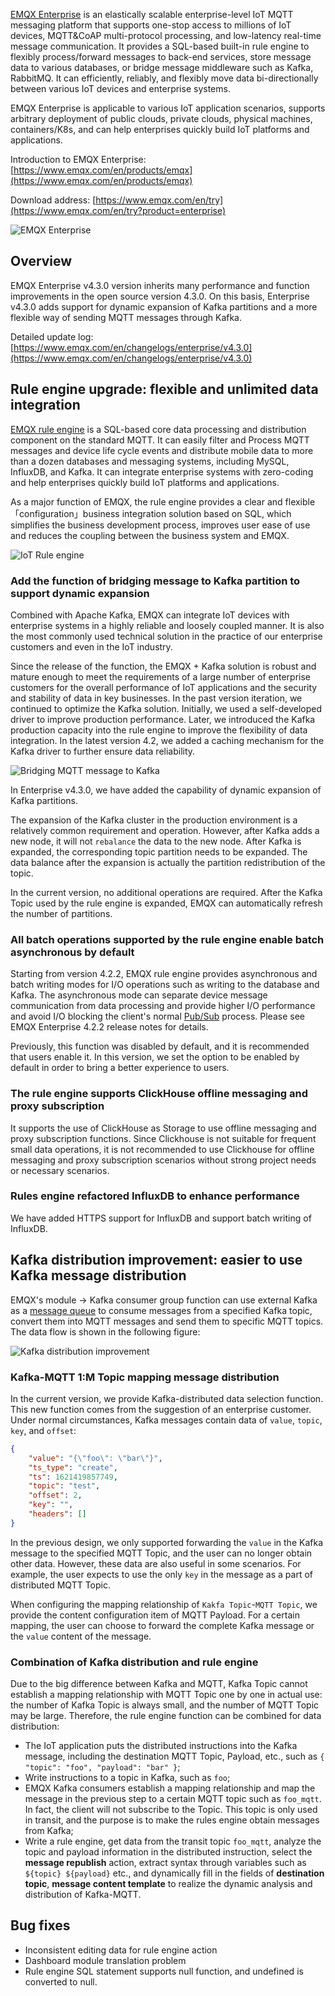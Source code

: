 [EMQX Enterprise](https://www.emqx.com/en/products/emqx) is an elastically scalable enterprise-level IoT MQTT messaging platform that supports one-stop access to millions of IoT devices, MQTT&CoAP multi-protocol processing, and low-latency real-time message communication. It provides a SQL-based built-in rule engine to flexibly process/forward messages to back-end services, store message data to various databases, or bridge message middleware such as Kafka, RabbitMQ. It can efficiently, reliably, and flexibly move data bi-directionally between various IoT devices and enterprise systems.

EMQX Enterprise is applicable to various IoT application scenarios, supports arbitrary deployment of public clouds, private clouds, physical machines, containers/K8s, and can help enterprises quickly build IoT platforms and applications.


Introduction to EMQX Enterprise: [https://www.emqx.com/en/products/emqx](https://www.emqx.com/en/products/emqx)

Download address: [https://www.emqx.com/en/try](https://www.emqx.com/en/try?product=enterprise)


![EMQX Enterprise](https://static.emqx.net/images/4b87d5ae6dc17bb84f6414e4d8fc504c.png)


## Overview

EMQX Enterprise v4.3.0 version inherits many performance and function improvements in the open source version 4.3.0. On this basis, Enterprise v4.3.0 adds support for dynamic expansion of Kafka partitions and a more flexible way of sending MQTT messages through Kafka.

Detailed update log: [https://www.emqx.com/en/changelogs/enterprise/v4.3.0](https://www.emqx.com/en/changelogs/enterprise/v4.3.0)


## Rule engine upgrade: flexible and unlimited data integration

[EMQX rule engine](https://docs.emqx.io/en/enterprise/v4.3/rule/rule-engine.html) is a SQL-based core data processing and distribution component on the standard MQTT. It can easily filter and Process MQTT messages and device life cycle events and distribute mobile data to more than a dozen databases and messaging systems, including MySQL, InfluxDB, and Kafka. It can integrate enterprise systems with zero-coding and help enterprises quickly build IoT platforms and applications.

As a major function of EMQX, the rule engine provides a clear and flexible 「configuration」business integration solution based on SQL, which simplifies the business development process, improves user ease of use and reduces the coupling between the business system and EMQX.

![IoT Rule engine](https://static.emqx.net/images/40b090be34291c0d202613e2598ff767.png)

### Add the function of bridging message to Kafka partition to support dynamic expansion

Combined with Apache Kafka, EMQX can integrate IoT devices with enterprise systems in a highly reliable and loosely coupled manner. It is also the most commonly used technical solution in the practice of our enterprise customers and even in the IoT industry.

Since the release of the function, the EMQX + Kafka solution is robust and mature enough to meet the requirements of a large number of enterprise customers for the overall performance of IoT applications and the security and stability of data in key businesses. In the past version iteration, we continued to optimize the Kafka solution. Initially, we used a self-developed driver to improve production performance. Later, we introduced the Kafka production capacity into the rule engine to improve the flexibility of data integration. In the latest version 4.2, we added a caching mechanism for the Kafka driver to further ensure data reliability.

![Bridging MQTT message to Kafka](https://static.emqx.net/images/12d0fb25e06f518e620cf718b094b85c.png)

In Enterprise v4.3.0, we have added the capability of dynamic expansion of Kafka partitions.

The expansion of the Kafka cluster in the production environment is a relatively common requirement and operation. However, after Kafka adds a new node, it will not `rebalance` the data to the new node. After Kafka is expanded, the corresponding topic partition needs to be expanded. The data balance after the expansion is actually the partition redistribution of the topic.

In the current version, no additional operations are required. After the Kafka Topic used by the rule engine is expanded, EMQX can automatically refresh the number of partitions. 

### All batch operations supported by the rule engine enable batch asynchronous by default

Starting from version 4.2.2, EMQX rule engine provides asynchronous and batch writing modes for I/O operations such as writing to the database and Kafka. The asynchronous mode can separate device message communication from data processing and provide higher I/O performance and avoid I/O blocking the client's normal [Pub/Sub](https://www.emqx.com/en/blog/mqtt-5-introduction-to-publish-subscribe-model) process. Please see EMQX Enterprise 4.2.2 release notes for details.

Previously, this function was disabled by default, and it is recommended that users enable it. In this version, we set the option to be enabled by default in order to bring a better experience to users.

### The rule engine supports ClickHouse offline messaging and proxy subscription

It supports the use of ClickHouse as Storage to use offline messaging and proxy subscription functions. Since Clickhouse is not suitable for frequent small data operations, it is not recommended to use Clickhouse for offline messaging and proxy subscription scenarios without strong project needs or necessary scenarios.

### Rules engine refactored InfluxDB to enhance performance

We have added HTTPS support for InfluxDB and support batch writing of InfluxDB.


## Kafka distribution improvement: easier to use Kafka message distribution

EMQX's module -> Kafka consumer group function can use external Kafka as a [message queue](https://www.emqx.com/en/blog/mqtt5-feature-inflight-window-message-queue) to consume messages from a specified Kafka topic, convert them into MQTT messages and send them to specific MQTT topics. The data flow is shown in the following figure:

![Kafka distribution improvement](https://static.emqx.net/images/9fe7501172ea1e95ec7052c733c1c8ec.png)

### Kafka-MQTT 1:M Topic mapping message distribution

In the current version, we provide Kafka-distributed data selection function. This new function comes from the suggestion of an enterprise customer. Under normal circumstances, Kafka messages contain data of `value`, `topic`, `key`, and `offset`:

```json
{
    "value": "{\"foo\": \"bar\"}",
    "ts_type": "create",
    "ts": 1621419857749,
    "topic": "test",
    "offset": 2,
    "key": "",
    "headers": []
}
```

In the previous design, we only supported forwarding the `value` in the Kafka message to the specified MQTT Topic, and the user can no longer obtain other data. However, these data are also useful in some scenarios. For example, the user expects to use the only `key`  in the message as a part of distributed MQTT Topic.

When configuring the mapping relationship of `Kakfa Topic`-`MQTT Topic`, we provide the content configuration item of MQTT Payload. For a certain mapping, the user can choose to forward the complete Kafka message or the `value` content of the message.

### Combination of Kafka distribution and rule engine

Due to the big difference between Kafka and MQTT, Kafka Topic cannot establish a mapping relationship with MQTT Topic one by one in actual use: the number of Kafka Topic is always small, and the number of MQTT Topic may be large. Therefore, the rule engine function can be combined for data distribution:

- The IoT application puts the distributed instructions into the Kafka message, including the destination MQTT Topic, Payload, etc., such as `{ "topic": "foo", "payload": "bar" }`;
- Write instructions to a topic in Kafka, such as `foo`;
- EMQX Kafka consumers establish a mapping relationship and map the message in the previous step to a certain MQTT topic such as `foo_mqtt`. In fact, the client will not subscribe to the Topic. This topic is only used in transit, and the purpose is to make the rules engine obtain messages from Kafka;
- Write a rule engine, get data from the transit topic `foo_mqtt`, analyze the topic and payload information in the distributed instruction, select the **message republish** action, extract syntax through variables such as `${topic} ${payload}` etc., and dynamically fill in the fields of **destination topic**, **message content template** to realize the dynamic analysis and distribution of Kafka-MQTT.



## Bug fixes

- Inconsistent editing data for rule engine action
- Dashboard module translation problem
- Rule engine SQL statement supports null function, and undefined is converted to null.
